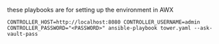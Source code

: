 these playbooks are for setting up the environment in AWX

```
CONTROLLER_HOST=http://localhost:8080 CONTROLLER_USERNAME=admin CONTROLLER_PASSWORD="<PASSWORD>" ansible-playbook tower.yaml --ask-vault-pass
```
